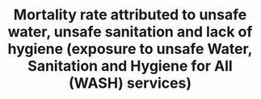 ---
title: >-
  Mortality  rate  attributed  to  unsafe  water,  unsafe  sanitation  and  lack  of  hygiene  (exposure  to  unsafe  Water,  Sanitation  and  Hygiene  for  All  (WASH)  services)
permalink: /3-9-2/
sdg_goal: 3
layout: indicator
indicator: 3.9.2
indicator_variable: null
graph: null
graph_type_description: EPA  does  not  have  data
graph_status_notes: unk
variable_description: null
variable_notes: null
un_designated_tier: '2'
un_custodial_agency: 'WHO  (Partnering  Agencies:  UNEP)'
target_id: '3.9'
has_metadata: false
goal_meta_link: 'http://unstats.un.org/sdgs/files/metadata-compilation/Metadata-Goal-3.pdf'
goal_meta_link_page: 35
target: >-
  By  2030,  substantially  reduce  the  number  of  deaths  and  illnesses  from  hazardous  chemicals  and  air,  water  and  soil  pollution  and  contamination.
source_title: null
source_notes: null
published: true  
indicator_name: >-
  Mortality  rate  attributed  to  unsafe  water,  unsafe  sanitation  and  lack  of  hygiene  (exposure  to  unsafe  Water,  Sanitation  and  Hygiene  for  All  (WASH)  services)
---